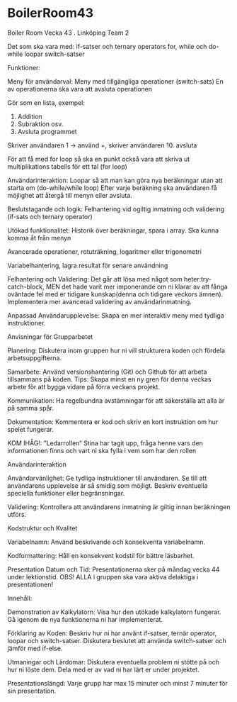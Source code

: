 # BoilerRoom43
 Boiler Room Vecka 43 . Linköping Team 2

Det som ska vara med:
if-satser och ternary operators
for, while och do-while loopar
switch-satser

Funktioner: 

Meny för användarval:
Meny med tillgängliga operationer (switch-sats)
En av operationerna ska vara att avsluta operationen

Gör som en lista, exempel:
1. Addition
2. Subraktion
osv.
10. Avsluta programmet

Skriver användaren 1 -> använd +, skriver användaren 10. avsluta 

För att få med for loop så ska en punkt också vara att skriva ut multiplikations tabells för ett tal (for loop)

Användarinteraktion:
Loopar så att man kan göra nya beräkningar utan att starta om (do-while/while loop)
Efter varje beräkning ska användaren få möjlighet att återgå till menyn eller avsluta.

Beslutstagande och logik:
Felhantering vid ogiltig inmatning och validering (if-sats och ternary operator)

Utökad funktionalitet:
Historik över beräkningar, spara i array. Ska kunna komma åt från menyn

Avancerade operationer, rotuträkning, logaritmer eller trigonometri

Variabelhantering, lagra resultat för senare användning

Felhantering och Validering:
Det går att lösa med något som heter:try-catch-block, MEN det hade varit mer imponerande om ni klarar av att fånga oväntade fel med er tidigare kunskap(denna och tidigare veckors ämnen).
Implementera mer avancerad validering av användarinmatning.

Anpassad Användarupplevelse:
Skapa en mer interaktiv meny med tydliga instruktioner.

Anvisningar för Grupparbetet

Planering:
Diskutera inom gruppen hur ni vill strukturera koden och fördela arbetsuppgifterna.

Samarbete:
Använd versionshantering (Git) och Github för att arbeta tillsammans på koden.
Tips: Skapa minst en ny gren för denna veckas arbete för att bygga vidare på förra veckans projekt.

Kommunikation:
Ha regelbundna avstämningar för att säkerställa att alla är på samma spår.

Dokumentation:
Kommentera er kod och skriv en kort instruktion om hur spelet fungerar.

KOM IHÅG!: ”Ledarrollen“ Stina har tagit upp, fråga henne vars den informationen finns och vart ni ska fylla i vem som har den rollen

Användarinteraktion

Användarvänlighet:
Ge tydliga instruktioner till användaren.
Se till att användarens upplevelse är så smidig som möjligt.
Beskriv eventuella speciella funktioner eller begränsningar.

Validering:
Kontrollera att användarens inmatning är giltig innan beräkningen utförs.


Kodstruktur och Kvalitet

Variabelnamn:
Använd beskrivande och konsekventa variabelnamn.

Kodformattering:
Håll en konsekvent kodstil för bättre läsbarhet.

Presentation
Datum och Tid:
Presentationerna sker på måndag vecka 44 under lektionstid.
OBS! ALLA i gruppen ska vara aktiva delaktiga i presentationen!

Innehåll:

Demonstration av Kalkylatorn:
Visa hur den utökade kalkylatorn fungerar.
Gå igenom de nya funktionerna ni har implementerat.

Förklaring av Koden:
Beskriv hur ni har använt if-satser, ternär operator, loopar och switch-satser.
Diskutera beslutet att använda switch-satser och jämför med if-else.

Utmaningar och Lärdomar:
Diskutera eventuella problem ni stötte på och hur ni löste dem.
Dela med er av vad ni har lärt er under projektet.

Presentationslängd:
Varje grupp har max 15 minuter och minst 7 minuter för sin presentation.
